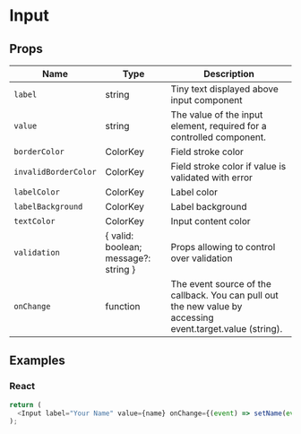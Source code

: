 # Input

## Props

| Name | Type | Description |
|-------------| ------------- | ----- |
| `label` | string | Tiny text displayed above input component |
| `value` | string | The value of the input element, required for a controlled component. |
| `borderColor` | ColorKey | Field stroke color |
| `invalidBorderColor` | ColorKey | Field stroke color if value is validated with error |
| `labelColor` | ColorKey | Label color |
| `labelBackground` | ColorKey | Label background |
| `textColor` | ColorKey | Input content color |
| `validation` | { valid: boolean; message?: string } | Props allowing to control over validation |
| `onChange` | function | The event source of the callback. You can pull out the new value by accessing event.target.value (string). |

## Examples

### React

```javascript
return (
  <Input label="Your Name" value={name} onChange={(event) => setName(event.target.value)} />
);
```
